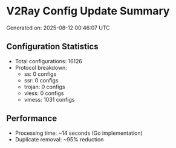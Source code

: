 # V2Ray Config Update Summary
Generated on: 2025-08-12 00:46:07 UTC

## Configuration Statistics
- Total configurations: 16126
- Protocol breakdown:
  - ss: 0 configs
  - ssr: 0 configs
  - trojan: 0 configs
  - vless: 0 configs
  - vmess: 1031 configs

## Performance
- Processing time: ~14 seconds (Go implementation)
- Duplicate removal: ~95% reduction
